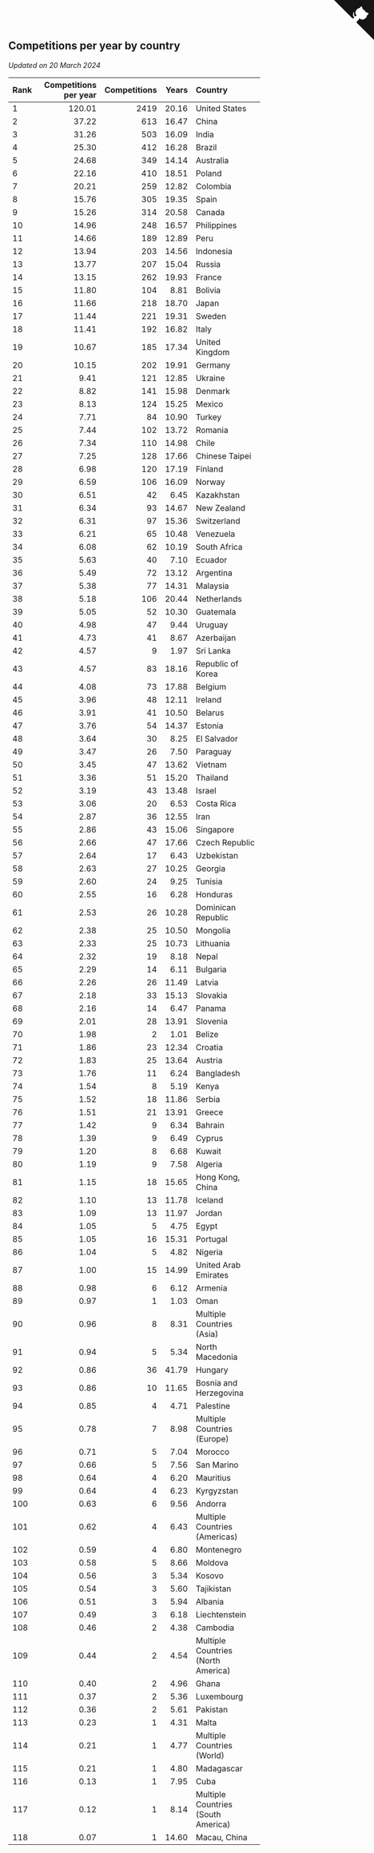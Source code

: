 ## Competitions per year by country

*Updated on 20 March 2024*

| Rank | Competitions per year | Competitions | Years | Country |
| :--- | ---: | ---: | ---: | :--- |
| 1 | 120.01 | 2419 | 20.16 | United States |
| 2 | 37.22 | 613 | 16.47 | China |
| 3 | 31.26 | 503 | 16.09 | India |
| 4 | 25.30 | 412 | 16.28 | Brazil |
| 5 | 24.68 | 349 | 14.14 | Australia |
| 6 | 22.16 | 410 | 18.51 | Poland |
| 7 | 20.21 | 259 | 12.82 | Colombia |
| 8 | 15.76 | 305 | 19.35 | Spain |
| 9 | 15.26 | 314 | 20.58 | Canada |
| 10 | 14.96 | 248 | 16.57 | Philippines |
| 11 | 14.66 | 189 | 12.89 | Peru |
| 12 | 13.94 | 203 | 14.56 | Indonesia |
| 13 | 13.77 | 207 | 15.04 | Russia |
| 14 | 13.15 | 262 | 19.93 | France |
| 15 | 11.80 | 104 | 8.81 | Bolivia |
| 16 | 11.66 | 218 | 18.70 | Japan |
| 17 | 11.44 | 221 | 19.31 | Sweden |
| 18 | 11.41 | 192 | 16.82 | Italy |
| 19 | 10.67 | 185 | 17.34 | United Kingdom |
| 20 | 10.15 | 202 | 19.91 | Germany |
| 21 | 9.41 | 121 | 12.85 | Ukraine |
| 22 | 8.82 | 141 | 15.98 | Denmark |
| 23 | 8.13 | 124 | 15.25 | Mexico |
| 24 | 7.71 | 84 | 10.90 | Turkey |
| 25 | 7.44 | 102 | 13.72 | Romania |
| 26 | 7.34 | 110 | 14.98 | Chile |
| 27 | 7.25 | 128 | 17.66 | Chinese Taipei |
| 28 | 6.98 | 120 | 17.19 | Finland |
| 29 | 6.59 | 106 | 16.09 | Norway |
| 30 | 6.51 | 42 | 6.45 | Kazakhstan |
| 31 | 6.34 | 93 | 14.67 | New Zealand |
| 32 | 6.31 | 97 | 15.36 | Switzerland |
| 33 | 6.21 | 65 | 10.48 | Venezuela |
| 34 | 6.08 | 62 | 10.19 | South Africa |
| 35 | 5.63 | 40 | 7.10 | Ecuador |
| 36 | 5.49 | 72 | 13.12 | Argentina |
| 37 | 5.38 | 77 | 14.31 | Malaysia |
| 38 | 5.18 | 106 | 20.44 | Netherlands |
| 39 | 5.05 | 52 | 10.30 | Guatemala |
| 40 | 4.98 | 47 | 9.44 | Uruguay |
| 41 | 4.73 | 41 | 8.67 | Azerbaijan |
| 42 | 4.57 | 9 | 1.97 | Sri Lanka |
| 43 | 4.57 | 83 | 18.16 | Republic of Korea |
| 44 | 4.08 | 73 | 17.88 | Belgium |
| 45 | 3.96 | 48 | 12.11 | Ireland |
| 46 | 3.91 | 41 | 10.50 | Belarus |
| 47 | 3.76 | 54 | 14.37 | Estonia |
| 48 | 3.64 | 30 | 8.25 | El Salvador |
| 49 | 3.47 | 26 | 7.50 | Paraguay |
| 50 | 3.45 | 47 | 13.62 | Vietnam |
| 51 | 3.36 | 51 | 15.20 | Thailand |
| 52 | 3.19 | 43 | 13.48 | Israel |
| 53 | 3.06 | 20 | 6.53 | Costa Rica |
| 54 | 2.87 | 36 | 12.55 | Iran |
| 55 | 2.86 | 43 | 15.06 | Singapore |
| 56 | 2.66 | 47 | 17.66 | Czech Republic |
| 57 | 2.64 | 17 | 6.43 | Uzbekistan |
| 58 | 2.63 | 27 | 10.25 | Georgia |
| 59 | 2.60 | 24 | 9.25 | Tunisia |
| 60 | 2.55 | 16 | 6.28 | Honduras |
| 61 | 2.53 | 26 | 10.28 | Dominican Republic |
| 62 | 2.38 | 25 | 10.50 | Mongolia |
| 63 | 2.33 | 25 | 10.73 | Lithuania |
| 64 | 2.32 | 19 | 8.18 | Nepal |
| 65 | 2.29 | 14 | 6.11 | Bulgaria |
| 66 | 2.26 | 26 | 11.49 | Latvia |
| 67 | 2.18 | 33 | 15.13 | Slovakia |
| 68 | 2.16 | 14 | 6.47 | Panama |
| 69 | 2.01 | 28 | 13.91 | Slovenia |
| 70 | 1.98 | 2 | 1.01 | Belize |
| 71 | 1.86 | 23 | 12.34 | Croatia |
| 72 | 1.83 | 25 | 13.64 | Austria |
| 73 | 1.76 | 11 | 6.24 | Bangladesh |
| 74 | 1.54 | 8 | 5.19 | Kenya |
| 75 | 1.52 | 18 | 11.86 | Serbia |
| 76 | 1.51 | 21 | 13.91 | Greece |
| 77 | 1.42 | 9 | 6.34 | Bahrain |
| 78 | 1.39 | 9 | 6.49 | Cyprus |
| 79 | 1.20 | 8 | 6.68 | Kuwait |
| 80 | 1.19 | 9 | 7.58 | Algeria |
| 81 | 1.15 | 18 | 15.65 | Hong Kong, China |
| 82 | 1.10 | 13 | 11.78 | Iceland |
| 83 | 1.09 | 13 | 11.97 | Jordan |
| 84 | 1.05 | 5 | 4.75 | Egypt |
| 85 | 1.05 | 16 | 15.31 | Portugal |
| 86 | 1.04 | 5 | 4.82 | Nigeria |
| 87 | 1.00 | 15 | 14.99 | United Arab Emirates |
| 88 | 0.98 | 6 | 6.12 | Armenia |
| 89 | 0.97 | 1 | 1.03 | Oman |
| 90 | 0.96 | 8 | 8.31 | Multiple Countries (Asia) |
| 91 | 0.94 | 5 | 5.34 | North Macedonia |
| 92 | 0.86 | 36 | 41.79 | Hungary |
| 93 | 0.86 | 10 | 11.65 | Bosnia and Herzegovina |
| 94 | 0.85 | 4 | 4.71 | Palestine |
| 95 | 0.78 | 7 | 8.98 | Multiple Countries (Europe) |
| 96 | 0.71 | 5 | 7.04 | Morocco |
| 97 | 0.66 | 5 | 7.56 | San Marino |
| 98 | 0.64 | 4 | 6.20 | Mauritius |
| 99 | 0.64 | 4 | 6.23 | Kyrgyzstan |
| 100 | 0.63 | 6 | 9.56 | Andorra |
| 101 | 0.62 | 4 | 6.43 | Multiple Countries (Americas) |
| 102 | 0.59 | 4 | 6.80 | Montenegro |
| 103 | 0.58 | 5 | 8.66 | Moldova |
| 104 | 0.56 | 3 | 5.34 | Kosovo |
| 105 | 0.54 | 3 | 5.60 | Tajikistan |
| 106 | 0.51 | 3 | 5.94 | Albania |
| 107 | 0.49 | 3 | 6.18 | Liechtenstein |
| 108 | 0.46 | 2 | 4.38 | Cambodia |
| 109 | 0.44 | 2 | 4.54 | Multiple Countries (North America) |
| 110 | 0.40 | 2 | 4.96 | Ghana |
| 111 | 0.37 | 2 | 5.36 | Luxembourg |
| 112 | 0.36 | 2 | 5.61 | Pakistan |
| 113 | 0.23 | 1 | 4.31 | Malta |
| 114 | 0.21 | 1 | 4.77 | Multiple Countries (World) |
| 115 | 0.21 | 1 | 4.80 | Madagascar |
| 116 | 0.13 | 1 | 7.95 | Cuba |
| 117 | 0.12 | 1 | 8.14 | Multiple Countries (South America) |
| 118 | 0.07 | 1 | 14.60 | Macau, China |


<a href="https://github.com/JustinTimeCuber/wca_statistics" class="github-corner" aria-label="View source on Github"><svg width="80" height="80" viewBox="0 0 250 250" style="fill:#151513; color:#fff; position: absolute; top: 0; border: 0; right: 0;" aria-hidden="true"><path d="M0,0 L115,115 L130,115 L142,142 L250,250 L250,0 Z"></path><path d="M128.3,109.0 C113.8,99.7 119.0,89.6 119.0,89.6 C122.0,82.7 120.5,78.6 120.5,78.6 C119.2,72.0 123.4,76.3 123.4,76.3 C127.3,80.9 125.5,87.3 125.5,87.3 C122.9,97.6 130.6,101.9 134.4,103.2" fill="currentColor" style="transform-origin: 130px 106px;" class="octo-arm"></path><path d="M115.0,115.0 C114.9,115.1 118.7,116.5 119.8,115.4 L133.7,101.6 C136.9,99.2 139.9,98.4 142.2,98.6 C133.8,88.0 127.5,74.4 143.8,58.0 C148.5,53.4 154.0,51.2 159.7,51.0 C160.3,49.4 163.2,43.6 171.4,40.1 C171.4,40.1 176.1,42.5 178.8,56.2 C183.1,58.6 187.2,61.8 190.9,65.4 C194.5,69.0 197.7,73.2 200.1,77.6 C213.8,80.2 216.3,84.9 216.3,84.9 C212.7,93.1 206.9,96.0 205.4,96.6 C205.1,102.4 203.0,107.8 198.3,112.5 C181.9,128.9 168.3,122.5 157.7,114.1 C157.9,116.9 156.7,120.9 152.7,124.9 L141.0,136.5 C139.8,137.7 141.6,141.9 141.8,141.8 Z" fill="currentColor" class="octo-body"></path></svg></a><style>.github-corner:hover .octo-arm{animation:octocat-wave 560ms ease-in-out}@keyframes octocat-wave{0%,100%{transform:rotate(0)}20%,60%{transform:rotate(-25deg)}40%,80%{transform:rotate(10deg)}}@media (max-width:500px){.github-corner:hover .octo-arm{animation:none}.github-corner .octo-arm{animation:octocat-wave 560ms ease-in-out}}</style>

